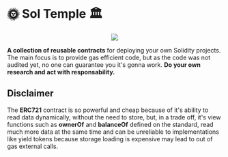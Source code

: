 # 🌞 Sol Temple 🏛

<p align="center">
  <img src="https://4.bp.blogspot.com/-4sOEVk4LarM/TWXYDpnpwcI/AAAAAAAAFUs/0qc4IZlpjkM/s1600/e781308e.JPG"/>
</p>

**A collection of reusable contracts** for deploying your own Solidity projects. The main focus is to provide gas efficient code, but as the code was not audited yet, no one can guarantee you it's gonna work. **Do your own research and act with responsability.**

## Disclaimer

The **ERC721** contract is so powerful and cheap because of it's ability to read data dynamically, without the need to store, but, in a trade off, it's view functions such as **ownerOf** and **balanceOf** defined on the standard, read much more data at the same time and can be unreliable to implementations like yield tokens because storage loading is expensive may lead to out of gas external calls.
